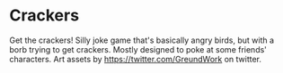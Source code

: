 # Crackers
Get the crackers! Silly joke game that's basically angry birds, but with a borb trying to get crackers. Mostly designed to poke at some friends' characters. Art assets by https://twitter.com/GreundWork on twitter.
